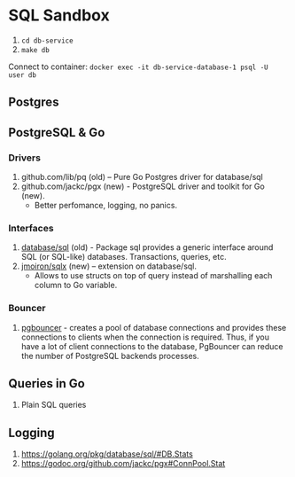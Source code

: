 # SQL Sandbox

1. `cd db-service`
2. `make db`

Connect to container: `docker exec -it db-service-database-1 psql -U user db`

## Postgres

## PostgreSQL & Go

### Drivers 
1. github.com/lib/pq (old) – Pure Go Postgres driver for database/sql
2. github.com/jackc/pgx (new) - PostgreSQL driver and toolkit for Go (new). 
   * Better perfomance, logging, no panics.

### Interfaces
1. [database/sql](http://go-database-sql.org/overview.html) (old) - Package sql provides a generic interface around SQL (or SQL-like) databases. Transactions, queries, etc. 
2. [jmoiron/sqlx](http://jmoiron.github.io/sqlx/) (new) – extension on database/sql. 
   * Allows to use structs on top of query instead of marshalling each column to Go variable.
   

### Bouncer
1. [pgbouncer](https://www.pgbouncer.org/features.html) - creates a pool of database connections and provides these connections to clients when the connection is required. Thus, if you have a lot of client connections to the database, PgBouncer can reduce the number of PostgreSQL backends processes.


## Queries in Go

1. Plain SQL queries


## Logging

1. https://golang.org/pkg/database/sql/#DB.Stats
2. https://godoc.org/github.com/jackc/pgx#ConnPool.Stat
